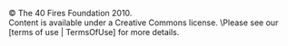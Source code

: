 © The 40 Fires Foundation 2010.   
Content is available under a Creative Commons license. \\Please see our [terms of use | TermsOfUse] for more details.
